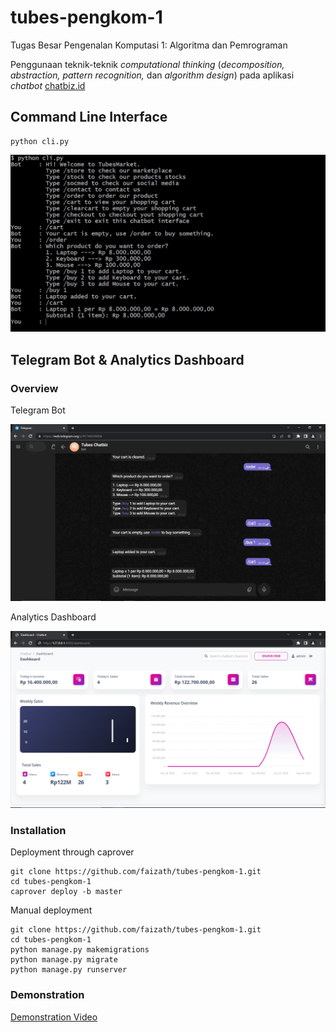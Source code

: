 # tubes-pengkom-1
Tugas Besar Pengenalan Komputasi 1: Algoritma dan Pemrograman

Penggunaan teknik-teknik *computational thinking* (*decomposition, abstraction, pattern recognition,* dan *algorithm design*) pada aplikasi *chatbot* [chatbiz.id](https://www.chatbiz.id/en/)

## Command Line Interface
```
python cli.py
```

![cl-interface](https://raw.githubusercontent.com/faizath/tubes-pengkom-1/master/cl-interface.gif)

## Telegram Bot & Analytics Dashboard
### Overview
Telegram Bot

![telegram-bot](https://raw.githubusercontent.com/faizath/tubes-pengkom-1/master/telegram-bot.png)

Analytics Dashboard

![analytics-dashboard](https://raw.githubusercontent.com/faizath/tubes-pengkom-1/master/analytics-dashboard.png)

### Installation
Deployment through caprover
```
git clone https://github.com/faizath/tubes-pengkom-1.git
cd tubes-pengkom-1
caprover deploy -b master
```

Manual deployment
```
git clone https://github.com/faizath/tubes-pengkom-1.git
cd tubes-pengkom-1
python manage.py makemigrations
python manage.py migrate
python manage.py runserver
```

### Demonstration
[Demonstration Video](https://faizath.github.io/?q=VTJGc2RHVmtYMStVOWhVK1JkN2I1VHF4aHZFN2p1em1HRHVwTzRmUGgyQWhMWGZ1RzlobXBHdit1SWhWejZGaDl0bEpNdWNtVk1qY0NMeWVsMjFQaXc9PQ%3D%3D&k=bSNrYm5zMzlwYmUmITImRFpebjJIISR3eFdFZyFmXm5eekEyRllUQkNRcGk1KjlhXmpNU1JAOSo4IyMlUDJkN3dmWmJIOFJhY2I4eHQjTjJ1QmNZRnVkOFdueW92I3ZhcmZHIWd1dmhGRGJoTnZAMnVWcTkhOXokeWNZKkJXJCM%3D)